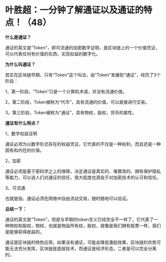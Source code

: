 # 叶胜超：一分钟了解通证以及通证的特点！（48）

**什么是通证？**



通证的英文是“Token”，即可流通的加密数字证明，是区块链上的一个价值凭证，可以代表任何有价值的东西，实现权益的数字化。



**为什么叫通证？**



其实在区块链早期，只有“Token”这个叫法，由“Token”发展到“通证”，经历了3个阶段：



1，第一阶段，“Token”只是一个计算机术语，并没有流通价值。



2，第二阶段，Token被称为“代币”，具有流通的价值，可以直接进行交易。



3，第三阶段，Token被称为“通证”，具有物权，股权，货币的属性。





**通证有什么特点？**



1，数字权益证明

通证必须为以数字形式存在的权益凭证，它代表的不仅是一种权利，而且还是一种固有和内在的价值。



2，加密

通证必须是基于密码学之上的保障，决定通证是真实的、难篡改的、拥有保护隐私等能力，可以说人们对通证的信任，很大程度也源自于对加密技术的认可和信任。



3，可流通

也就是指，通证必须在网络中自由流动交易，随时随地可以验证。





**总结一下：**



通证的英文是“Token”，但是与早期的token含义已经完全不一样了，它代表了一种物权和股权，物权，也就是物品所有权，股权，就像是我们拥有股票一样，我们是能够获得收益的。



通证是区块链的特色应用，如果没有通证，可能会降低激励效果，区块链的优势可能无法充分发挥，区块链是底层技术，而通证是经济形态，二者是可以完全分离的。
